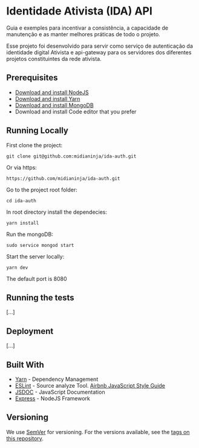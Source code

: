 # Identidade Ativista (IDA) API

Guia e exemples para incentivar a consistência, a capacidade de manutenção e as manter melhores práticas de todo o projeto.

Esse projeto foi desenvolvido para servir como serviço de autenticação da identidade digital Ativista e api-gateway para os servidores dos diferentes projetos constituintes da rede ativista.

## Prerequisites

* [Download and install NodeJS](https://nodejs.org)
* [Download and install Yarn](https://yarnpkg.com)
* [Download and install MongoDB](https://docs.mongodb.com/manual/installation/)
* Download and install Code editor that you prefer

## Running Locally

First clone the project: 

```
git clone git@github.com:midianinja/ida-auth.git
```

Or via https: 

```
https://github.com/midianinja/ida-auth.git
```

Go to the project root folder:

```
cd ida-auth
```

In root directory install the dependecies:

```
yarn install
```

Run the mongoDB:

```
sudo service mongod start
```

Start the server locally:

```
yarn dev
```

The default port is 8080


## Running the tests

[...]

## Deployment

[...]

## Built With

* [Yarn](https://yarnpkg.com) - Dependency Management
* [ESLint](https://eslint.org/) - Source analyze Tool. [Airbnb JavaScript Style Guide](https://github.com/airbnb/javascript) 
* [JSDOC](http://usejsdoc.org) - JavaScript Documentation
* [Express](https://expressjs.com) - NodeJS Framework

## Versioning

We use [SemVer](http://semver.org/) for versioning. For the versions available, see the [tags on this repository](https://github.com/midianinja/ida-auth/tags). 

